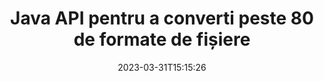 ---
############################# Static ############################
layout: "product"
date: 2023-03-31T15:15:26
draft: false

product: "Conversion"
product_tag: "conversion"
platform: Java
platform_tag: java

############################# Head ############################
head_title: "Java Document Conversion API | Convertiți imagini PDF Word Excel PPTX HTML"
head_description: "Java Document Conversion API. Convertiți PDF Word DOC DOCX, foi de calcul Excel PPT PPTX, HTML, PSD, MPT MPP, e-mail MSG EMLX, AutoCAD și formate de fișiere imagine."

############################# Header ############################
title: "Java API pentru a converti peste 80 de formate de fișiere"
description: "API simplu pentru a integra funcționalitatea de conversie a documentelor și imaginilor în aplicațiile Java fără a instala niciun software extern."
button:
    enable: true
    icon: "fas fa-arrow-down"
    label: "Descarcare varianta scurta de prezentare gratuita"
    link: "https://downloads.groupdocs.com/conversion/java"

############################# SubMenu ############################
submenu:
    enable: true
    
    left:
        img_alt: "GroupDocs.Conversion for Java"
        image: "https://www.groupdocs.cloud/templates/groupdocs/images/product-logos/groupdocs-conversion-java.png"
        product: "GroupDocs.Conversion"
        platform: "Java"

    middle:
        button:
            # button loop
            - link: "#overview"
              text: "Prezentare generală"

            # button loop
            - link: "#features"
              text: "Caracteristici"

            # button loop
            - link: "#support"
              text: "A sustine"

            # button loop
            - link: "https://products.groupdocs.app/conversion"
              text: "Demo live"

            # button loop
            - link: "https://purchase.groupdocs.com/pricing/conversion/java"
              text: "Prețuri"

    right:
        link_download: "https://downloads.groupdocs.com/conversion"
        link_learn: "https://docs.groupdocs.com/conversion/java/"
        link_buy: "https://purchase.groupdocs.com"

############################# Overview ############################
overview:
    enable: true
    content: |
      GroupDocs.Conversion for Java combină un set puternic de API-uri de conversie a documentelor pentru a afișa imagini și formate de documente în aplicațiile dvs. Java fără a fi nevoie să instalați software suplimentar. Rasterizează documentele în mod nativ și le convertește în SVG+HTML+CSS pentru a îmbunătăți calitatea vizionării documentelor, oferind în același timp un text adevărat, de înaltă fidelitate. Folosind API-ul de redare a documentelor – vizualizați rapid PDF, HTML, XML, Microsoft Office Word, foi de lucru Excel, prezentări PowerPoint, e-mailuri Outlook, diagrame Visio, Proiect, metafișiere, imagini și diverse alte formate de fișiere cu ușurință și mai puține pericole de programare. De asemenea, poate afișa fișiere protejate prin parolă și permite obținerea reprezentării documentului sub formă de HTML, imagine sau PDF după randare. Biblioteca noastră de conversie a fișierelor este destul de personalizabilă, deoarece vă permite să afișați întregul document sau să îl redați parțial pentru a accelera procesul. Prin API-ul GroupDocs.Conversion pentru Java, puteți vizualiza pagini, un anumit interval de celule într-o foaie de calcul sau chiar puteți reda un strat individual de document în formate, cum ar fi PDF și CAD.

      API-ul GroupDocs.Conversion for Java vă permite să redați documente cu/fără adnotări sau comentarii pentru formatele de fișiere acceptate. De asemenea, vă permite să adăugați directoare de fonturi personalizate și să extrageți informații de bază ale documentului, cum ar fi FileType, Extension, Name, PageCount etc.
    tabs:
      enable: true
      
      ## TAB ONE ##
      tab_one:
        description: |
          Mai jos este o prezentare generală a GroupDocs.Conversion for Java:
        
        right:
          enable: true
          icon: "fab fa-html5"
          title: "Prezentare generală"
          content: |
            * Detectează automat tipul de fișier
            * Convertiți documente
            * Convertiți prezentări
            * Convertiți foi de calcul
            * Convertiți imagini raster
            * Convertiți documente PDF
            * Convertiți alte formate
            * Aplicați filigran
            * Specificați parola fișierului
            * Personalizați conversia

      ## TAB TWO ##
      tab_two:
        description: |
          GroupDocs.Conversion for Java acceptă conversia între toate [formatele de fișiere de documente] populare și utilizate în mod obișnuit (https://docs.groupdocs.com/conversion/net/supported-document-formats/).

        left:
          enable: true
          table:
            # table loop
            - title: "Convertiți din:"
              content: |
                * **Documente**: DOC, DOCX, DOCM, DOT, DOTX, DOTM, RTF, TXT, ODT, OTT
                * **Foi de calcul**: XLS, XLSX, XLSM, XLSB, CSV, XLS2003, ODS, TSV, XLT, XLTX, XLTM, XLAM, FODS, SXC
                * **Prezentari**: PPT, PPTX, PPS, PPSX, ODP, POT, POTX, POTM, PPTM, PPSM, FODP
                * **Imagini**: TIF, TIFF, JPG, JPEG, PNG, GIF, BMP, ICO, DIB, JPC, JPEG-LS, JPEG2000
                * **Portabil**: PDF, XPS, OXPS, EPUB
                * **HTML**: HTM, HTML, MHTML
                * **Metafișiere**: EMZ, WMZ
                * **PhotoShop**: PSD
                * **Proiect**: MPP, MPT, MPX
                * **Outlook**: PST, OST
                * **E-mail**: MSG, EML, EMLX
                * **Diagrame**: VSD, VSDX, VSDM, VSS, VSSM, VST, VSTM, VSX, VTX, VDW, VDX, SVG, SVGZ
                * **AutoCAD**: DXF, DWG, DWF, STL, IFC, DWT
                * **PostScript**: EPS, PS, PSL, CGM
                * **CorelDRAW**: CDR, CMX
                * **Altele**: VCF, PLT, LGS, OTG, MD, AI, LOG

        right:
          enable: true
          table:
            # table loop
            - title: "Schimba in:"
              content: |
                * **Documente**: DOC, DOCX, DOCM, DOT, DOTX, DOTM, RTF, TXT, ODT, OTT
                * **Foi de calcul**: XLS, XLSX, XLSM, XLSB, CSV, XLS2003, TSV, XLTX, ODS, XLAM, FODS, DIF, SXC
                * **Prezentari**: PPT, PPTX, PPS, PPSX, ODP, POTX, POTM, PPTM, PPSM, FODP
                * **Imagini**: TIF, TIFF, JPG, JPEG, PNG, GIF, BMP, ICO, JPEG2000
                * **Metafișiere**: EMF, WMF, EMZ, WMZ
                * **Diagrame**: SVGZ
                * **Portabil**: PDF, XPS
                * **HTML**: HTM, HTML, MHTML
                * **Altele**: MD

      ## TAB THREE ##
      tab_three:
        description: |
          GroupDocs.Conversion for Java acceptă următoarele sisteme de operare, cadre și manageri de pachete:
      
        left:
          enable: true
          table:
            # table loop
            - icon: "fab fa-windows"
              title: "Sisteme de operare"
              content: |
                Windows Desktop, Windows Server, Linux, MacOS

            # table loop
            - icon: "fas fa-code"
              title: "Cadre acceptate"
              content: |
                Java runtime: J2SE 6.0 and above

        right:
          enable: true
          table:
            # table loop
            - icon: "fas fa-box"
              title: "Manager de pachete"
              content: |
                Maven

            # table loop
            - icon: "fas fa-tools"
              title: "Manager de pachete"
              content: |
                NetBeans, Intellij IDEA, Eclipse, etc.

############################# Features ############################
features:
    enable: true
    title: "Funcții GroupDocs.Conversion for Java"

    feature:
      # feature loop
      - icon: "fas fa-copy"
        content: "Integrare ușoară și licențiere măsurată"

      # feature loop
      - icon: "fas fa-eye"
        content: "Setați opțiunea de zoom implicită la conversia în cuvinte, diapozitive sau celule"

      # feature loop
      - icon: "fas fa-bolt"
        content: "Convertiți la/din toate formatele populare de imagini raster și atribuiți imaginea DPI, înălțime și lățime"
      
      # feature loop
      - icon: "fas fa-file-powerpoint"
        content: "Convertiți PDF și imagine în tonuri de gri și liniarizați documentul PDF pentru web"

      # feature loop
      - icon: "fas fa-code"
        content: "Specificați nivelul marcajului, nivelul titlului și nivelul extins în conversia Word în PDF/XPS"

      # feature loop
      - icon: "fas fa-cloud"
        content: "Configurați și plasați filigran în documentul convertit ca fundal pentru a fi afișat în spatele textului"

      # feature loop
      - icon: "fas fa-remove-format"
        content: "Redați antetul e-mailului în timpul conversiei din e-mail"

      # feature loop
      - icon: "fas fa-comment-slash"
        content: "Setați directoare cu fonturi personalizate și încărcați/înlocuiți fontul explicit în timpul conversiei documentelor"

      # feature loop
      - icon: "fas fa-location-arrow"
        content: "Setați fontul implicit pentru a înlocui fonturile lipsă pentru conversia documentelor, diapozitivelor și foilor de calcul"

      # feature loop
      - icon: "fas fa-wrench"
        content: "Convertiți foaia de calcul cu linii de grilă și eliminați comentariile din diapozitive în timpul conversiei"

      # feature loop
      - icon: "fas fa-columns"
        content: "Convertiți anumite pagini de document în format PDF și convertiți un anumit interval de celule în foi de calcul"

      # feature loop
      - icon: "fas fa-file-word"
        content: "Afișați foile ascunse și ignorați rândurile și coloanele goale în timp ce convertiți foile de calcul"

      # feature loop
      - icon: "fas fa-envelope"
        content: "Numărați numărul total de pagini ale unui document și setați parola la document neprotejat în timpul conversiei"

      # feature loop
      - icon: "fas fa-print"
        content: "Opțiune pentru a elimina adnotările și fișierele încorporate din PDF"

      # feature loop
      - icon: "fas fa-file-archive"
        content: "Creați un marcaj conform HTML 5 la conversia în HTML"

      # feature loop
      - icon: "fas fa-lock"
        content: "Detectează automat tipul de sursă și returnează toate conversiile posibile la conversia din flux"

      # feature loop
      - icon: "fas fa-file-code"
        content: "Posibilitatea de a returna fiecare pagină într-un flux separat în timpul conversiei în PDF sau HTML"
      
      # feature loop
      - icon: "fas fa-fill-drip"
        content: "Afișați/Ascundeți marcajele, comentariile și urmăriți modificările în timpul conversiei din Word"

      # feature loop
      - icon: "fas fa-file-excel"
        content: "Conversie DOCX în Tiff G3 cu opțiune de umbrire"

      # feature loop
      - icon: "fas fa-heading"
        content: "Convertiți aspecte specifice la conversia dintr-un document CAD"

      # feature loop
      - icon: "fas fa-project-diagram"
        content: "Denumirea automată la salvarea documentului convertit în fișier"

      # feature loop
      - icon: "fas fa-cube"
        content: "Licențierea cu contorizare acceptată pentru a fi facturată pe baza utilizării API-ului"

      # feature loop
      - icon: "fab fa-uncharted"
        content: "Convertiți diagramele în formate de fișiere de procesare a textului"
      
      # feature loop
      - icon: "fab fa-uncharted"
        content: "Adăugați numere de pagină în timp ce convertiți HTML în document de procesare text"

      # feature loop
      - icon: "fab fa-uncharted"
        content: "Convertiți documente XML în orice format fără transformare"

      # feature loop
      - icon: "fab fa-uncharted"
        content: "Monitorizați progresul conversiei fișierelor (Start, End) Direct din aplicația client"

    more_feature:
      # more_feature_loop
      - title: "Conversie ușoară a formatului de document folosind Java"
        content: |
          Puteți converti formatul de fișier dintr-o multitudine de tipuri de documente folosind API-ul GroupDocs.Conversion for Java. Aici vi se prezintă câteva linii de cod pentru a efectua o conversie de bază a documentului folosind Java.  
            
          {features.more_feature.step1} 
          {features.more_feature.step2} 
          {features.more_feature.step3} 
            
          ```java    
           // Încărcați fișierul sursă DOCX pentru conversie
          Converter converter = new Converter("input.docx");
          // Pregătiți opțiuni de conversie pentru formatul țintă PDF
          ConvertOptions convertOptions = new FileType().fromExtension("pdf").getConvertOptions();
          // Convertiți în formatul PDF
          converter.convert("output.pdf", convertOptions);
          ```
            
      # more_feature_loop
      - title: "Citiți documentul din URL sau calea pentru conversie"
        content: "Folosind API-ul GroupDocs.Conversion for Java, puteți citi documentul de intrare dintr-o cale de fișier, precum și o adresă URL. În timp ce puteți salva documentul de ieșire ca fișier sau puteți trimite rezultatul direct într-un flux."

      # more_feature_loop
      - title: "Suport tehnic complet"
        content: |
          GroupDocs.Conversion for Java este un API simplu și concret pe care îl puteți integra destul de ușor în aplicațiile dvs. bazate pe Java. Cu toate acestea, pentru a vă pune în funcțiune în cel mai scurt timp, vă oferim, de asemenea, exemple de cod ușor de urmărit și documentație API cuprinzătoare.  
            
          * PdfA_1A
          * PdfA_1B
          * PdfA_2A
          * PdfA_3A
          * PdfA_2B
          * PdfA_2U
          * PdfA_3B
          * PdfA_3U
          * v1_3
          * v1_4
          * v1_5
          * v1_6
          * v1_7
          * PdfX_1A
          * PdfX3

############################# Support ############################
support:
    enable: true

############################# Solutions ############################
solutions:
    enable: true
    title: "GroupDocs.Conversion oferă API-uri de conversie a documentelor pentru alte medii de dezvoltare populare"

    solution:
        # solution loop
        - img_alt: "GroupDocs.Conversion pentru .NET"
          image: "https://www.groupdocs.cloud/templates/groupdocs/images/product-logos/groupdocs-conversion-net.png"
          product: "GroupDocs.Conversion"
          platform: ".NET"
          link: "/conversion/net/"

############################# Back to top ###############################
back_to_top:
  enable: true
---